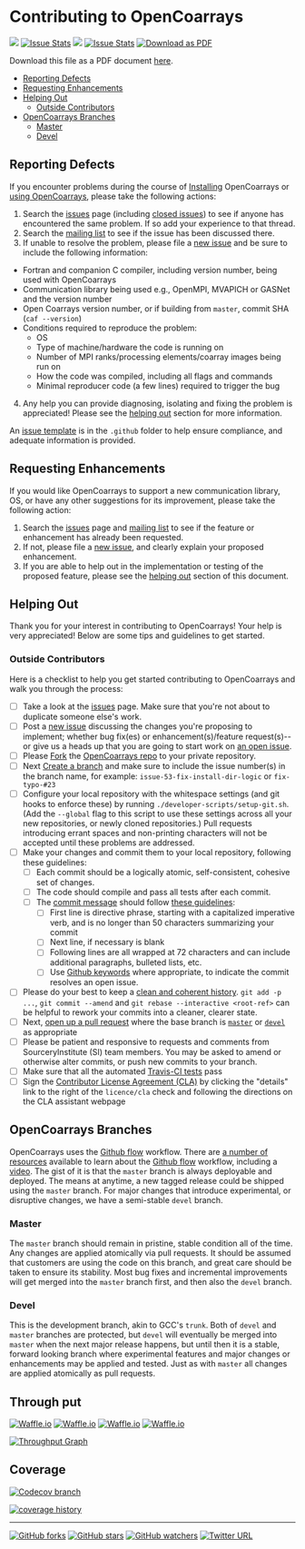 <a name="top"> </a>

Contributing to OpenCoarrays
============================

[![](https://img.shields.io/github/issues-closed-raw/sourceryinstitute/OpenCoarrays.svg?style=flat-square)](https://github.com/sourceryinstitute/OpenCoarrays)
[![Issue Stats](https://img.shields.io/issuestats/i/github/sourceryinstitute/OpenCoarrays.svg?style=flat-square)](https://github.com/sourceryinstitute/OpenCoarrays/issues)
[![](https://img.shields.io/github/issues-pr-closed-raw/sourceryinstitute/OpenCoarrays.svg?style=flat-square)](https://github.com/sourceryinstitute/OpenCoarrays/pulls)
[![Issue Stats](https://img.shields.io/issuestats/p/github/sourceryinstitute/OpenCoarrays.svg?style=flat-square)](https://github.com/sourceryinstitute/OpenCoarrays/pulls)
[![Download as PDF][pdf img]](http://md2pdf.herokuapp.com/sourceryinstitute/OpenCoarrays/blob/master/CONTRIBUTING.pdf)

Download this file as a PDF document
[here](http://md2pdf.herokuapp.com/sourceryinstitute/OpenCoarrays/blob/master/CONTRIBUTING.pdf).

- [Reporting Defects](#reporting-defects)
- [Requesting Enhancements](#requesting-enhancements)
- [Helping Out](#helping-out)
  - [Outside Contributors](#outside-contributors)
- [OpenCoarrays Branches](#opencoarrays-branches)
  - [Master](#master)
  - [Devel](#devel)

Reporting Defects
-----------------

If you encounter problems during the course of [Installing] OpenCoarrays or [using OpenCoarrays], please take the following actions:

 1. Search the [issues] page (including [closed issues]) to see if anyone has encountered the same problem. If so add your experience to that thread.
 2. Search the [mailing list] to see if the issue has been discussed there.
 3. If unable to resolve the problem, please file a [new issue] and be sure to include the following information:
   - Fortran and companion C compiler, including version number, being used with OpenCoarrays
   - Communication library being used e.g., OpenMPI, MVAPICH or GASNet and the version number
   - Open Coarrays version number, or if building from `master`, commit SHA (`caf --version`)
   - Conditions required to reproduce the problem:
     - OS
     - Type of machine/hardware the code is running on
     - Number of MPI ranks/processing elements/coarray images being run on
     - How the code was compiled, including all flags and commands
     - Minimal reproducer code (a few lines) required to trigger the bug
 4. Any help you can provide diagnosing, isolating and fixing the
    problem is appreciated! Please see the [helping out] section for
    more information.

An [issue template] is in the `.github` folder to help ensure
compliance, and adequate information is provided.

Requesting Enhancements
-----------------------

If you would like OpenCoarrays to support a new communication library, OS, or have any other suggestions for its improvement, please take the following action:

 1. Search the [issues] page and [mailing list] to see if the feature or enhancement has already been requested.
 2. If not, please file a [new issue], and clearly explain your proposed enhancement.
 3. If you are able to help out in the implementation or testing of the proposed feature, please see the [helping out] section of this document.

Helping Out
-----------

Thank you for your interest in contributing to OpenCoarrays! Your help is very appreciated! Below are some tips and guidelines to get started.

### Outside Contributors ###

Here is a checklist to help you get started contributing to OpenCoarrays and walk you through the process:

 - [ ] Take a look at the [issues] page. Make sure that you're not about to duplicate someone else's work.
 - [ ] Post a [new issue] discussing the changes you're proposing to implement; whether bug fix(es) or enhancement(s)/feature request(s)--or give us a heads up that you are going to start work on [an open issue].
 - [ ] Please [Fork] the [OpenCoarrays repo] to your private repository.
 - [ ] Next [Create a branch] and make sure to include the issue number(s) in the branch name, for example: `issue-53-fix-install-dir-logic` or `fix-typo-#23`
 - [ ] Configure your local repository with the whitespace settings (and git hooks to enforce these) by running `./developer-scripts/setup-git.sh`. (Add the `--global` flag to this script to use these settings across all your new repositories, or newly cloned repositories.)  Pull requests introducing errant spaces and non-printing characters will not be accepted until these problems are addressed.
 - [ ] Make your changes and commit them to your local repository, following these guidelines:
   - [ ] Each commit should be a logically atomic, self-consistent, cohesive set of changes.
   - [ ] The code should compile and pass all tests after each commit.
   - [ ] The [commit message] should follow [these guidelines]:
     - [ ] First line is directive phrase, starting with a capitalized imperative verb, and is no longer than 50 characters summarizing your commit
     - [ ] Next line, if necessary is blank
     - [ ] Following lines are all wrapped at 72 characters and can include additional paragraphs, bulleted lists, etc.
     - [ ] Use [Github keywords] where appropriate, to indicate the commit resolves an open issue.
 - [ ] Please do your best to keep a [clean and coherent history]. `git add -p ...`, `git commit --amend` and `git rebase --interactive <root-ref>` can be helpful to rework your commits into a cleaner, clearer state.
 - [ ] Next, [open up a pull request] where the base branch is [`master`] or [`devel`] as appropriate
 - [ ] Please be patient and responsive to requests and comments from SourceryInstitute (SI) team members. You may be asked to amend or otherwise alter commits, or push new commits to your branch.
 - [ ] Make sure that all the automated [Travis-CI tests] pass
 - [ ] Sign the [Contributor License Agreement (CLA)] by clicking the "details" link to the right of the `licence/cla` check and following the directions on the CLA assistant webpage

OpenCoarrays Branches
---------------------

OpenCoarrays uses the [Github flow] workflow. There are [a number of resources] available to learn about the [Github flow] workflow, including a [video]. The gist of it is that the `master` branch is always deployable and deployed. The means at anytime, a new tagged release could be shipped using the `master` branch. For major changes that introduce experimental, or disruptive changes, we have a semi-stable `devel` branch.

### Master ###

The `master` branch should remain in pristine, stable condition all of the time. Any changes are applied atomically via pull requests. It should be assumed that customers are using the code on this branch, and great care should be taken to ensure its stability. Most bug fixes and incremental improvements will get merged into the `master` branch first, and then also the `devel` branch.


### Devel ###

This is the development branch, akin to GCC's `trunk`. Both of `devel` and `master` branches are protected, but `devel` will eventually be merged into `master` when the next major release happens, but until then it is a stable, forward looking branch where experimental features and major changes or enhancements may be applied and tested. Just as with `master` all changes are applied atomically as pull requests.

## Through put ##

[![Waffle.io](https://img.shields.io/waffle/label/sourceryinstitute/OpenCoarrays/blocked.svg?style=flat-square)](https://github.com/sourceryinstitute/OpenCoarrays/labels/blocked)
[![Waffle.io](https://img.shields.io/waffle/label/sourceryinstitute/OpenCoarrays/ready.svg?style=flat-square)](https://github.com/sourceryinstitute/OpenCoarrays/labels/ready)
[![Waffle.io](https://img.shields.io/waffle/label/sourceryinstitute/OpenCoarrays/in-progress.svg?style=flat-square)](https://github.com/sourceryinstitute/OpenCoarrays/labels/in-progress)
[![Waffle.io](https://img.shields.io/waffle/label/sourceryinstitute/OpenCoarrays/needs%20review.svg?style=flat-square)](https://github.com/sourceryinstitute/OpenCoarrays/labels/needs-review)

[![Throughput Graph](https://graphs.waffle.io/sourceryinstitute/OpenCoarrays/throughput.svg)](https://waffle.io/sourceryinstitute/OpenCoarrays/metrics/throughput)

## Coverage ##

[![Codecov branch](https://img.shields.io/codecov/c/github/sourceryinstitute/OpenCoarrays/master.svg?style=flat-square)](https://codecov.io/gh/sourceryinstitute/OpenCoarrays)

[![coverage history](https://codecov.io/gh/sourceryinstitute/OpenCoarrays/branch/master/graphs/commits.svg)](https://codecov.io/gh/sourceryinstitute/OpenCoarrays)

---

[![GitHub forks](https://img.shields.io/github/forks/sourceryinstitute/OpenCoarrays.svg?style=social&label=Fork)](https://github.com/sourceryinstitute/OpenCoarrays/fork)
[![GitHub stars](https://img.shields.io/github/stars/sourceryinstitute/OpenCoarrays.svg?style=social&label=Star)](https://github.com/sourceryinstitute/OpenCoarrays)
[![GitHub watchers](https://img.shields.io/github/watchers/sourceryinstitute/OpenCoarrays.svg?style=social&label=Watch)](https://github.com/sourceryinstitute/OpenCoarrays)
[![Twitter URL](https://img.shields.io/twitter/url/http/shields.io.svg?style=social)](https://twitter.com/intent/tweet?hashtags=HPC,Fortran,PGAS&related=zbeekman,gnutools,HPCwire,HPC_Guru,hpcprogrammer,SciNetHPC,DegenerateConic,jeffdotscience,travisci&text=Stop%20programming%20w%2F%20the%20%23MPI%20docs%20in%20your%20lap%2C%20try%20Coarray%20Fortran%20w%2F%20OpenCoarrays%20%26%20GFortran!&url=https%3A//github.com/sourceryinstitute/OpenCoarrays)


[Links]: #
[issue template]: https://github.com/sourceryinstitute/OpenCoarrays/blob/master/.github/ISSUE_TEMPLATE.md
[video]: https://youtu.be/EwWZbyjDs9c?list=PLg7s6cbtAD17uAwaZwiykDci_q3te3CTY
[a number of resources]: http://scottchacon.com/2011/08/31/github-flow.html
[Github flow]: https://guides.github.com/introduction/flow/
[Travis-CI tests]: https://travis-ci.org/sourceryinstitute/OpenCoarrays/pull_requests
[Contributor License Agreement (CLA)]: https://cla-assistant.io/sourceryinstitute/OpenCoarrays
[`master`]: https://github.com/sourceryinstitute/OpenCoarrays
[`devel`]: https://github.com/sourceryinstitute/OpenCoarrays/tree/devel
[open up a pull request]: https://github.com/sourceryinstitute/OpenCoarrays/compare
[clean and coherent history]: https://www.reviewboard.org/docs/codebase/dev/git/clean-commits/
[Github keywords]: https://help.github.com/articles/closing-issues-via-commit-messages/#closing-an-issue-in-a-different-repository
[commit message]: https://robots.thoughtbot.com/5-useful-tips-for-a-better-commit-message
[these guidelines]: http://tbaggery.com/2008/04/19/a-note-about-git-commit-messages.html
[an open issue]: https://github.com/sourceryinstitute/OpenCoarrays/issues
[Create a branch]: https://help.github.com/articles/creating-and-deleting-branches-within-your-repository/
[OpenCoarrays repo]: https://github.com/sourceryinstitute/OpenCoarrays/fork
[Pull Request]: https://help.github.com/articles/using-pull-requests/
[Fork]: https://help.github.com/articles/fork-a-repo/
[helping out]: #helping-out
[closed issues]: https://github.com/sourceryinstitute/OpenCoarrays/issues?q=is%3Aissue+is%3Aclosed
[Installing]: ./INSTALLING.md
[issues]: https://github.com/sourceryinstitute/OpenCoarrays/issues
[mailing list]: https://groups.google.com/forum/#!forum/opencoarrays
[using OpenCoarrays]: ./GETTING_STARTED.md
[new issue]: https://github.com/sourceryinstitute/OpenCoarrays/issues/new
[pdf img]: https://img.shields.io/badge/PDF-CONTRIBUTING.md-6C2DC7.svg?style=flat-square "Download as PDF"
